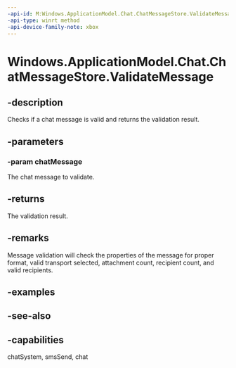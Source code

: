 ```yaml
---
-api-id: M:Windows.ApplicationModel.Chat.ChatMessageStore.ValidateMessage(Windows.ApplicationModel.Chat.ChatMessage)
-api-type: winrt method
-api-device-family-note: xbox
---
```


<!-- Method syntax
public Windows.ApplicationModel.Chat.ChatMessageValidationResult ValidateMessage(Windows.ApplicationModel.Chat.ChatMessage chatMessage)
-->

# Windows.ApplicationModel.Chat.ChatMessageStore.ValidateMessage

## -description
Checks if a chat message is valid and returns the validation result.

## -parameters
### -param chatMessage
The chat message to validate.

## -returns
The validation result.

## -remarks
Message validation will check the properties of the message for proper format, valid transport selected, attachment count, recipient count, and valid recipients.

## -examples

## -see-also

## -capabilities
chatSystem, smsSend, chat
